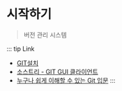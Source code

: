 # 시작하기
> 버전 관리 시스템


::: tip Link
- [GIT설치](https://git-scm.com/downloads)
- [소스트리 - GIT GUI 클라이언트](https://www.sourcetreeapp.com/)
- [누구나 쉽게 이해할 수 있는 Git 입문](https://backlog.com/git-tutorial/kr/)
:::
